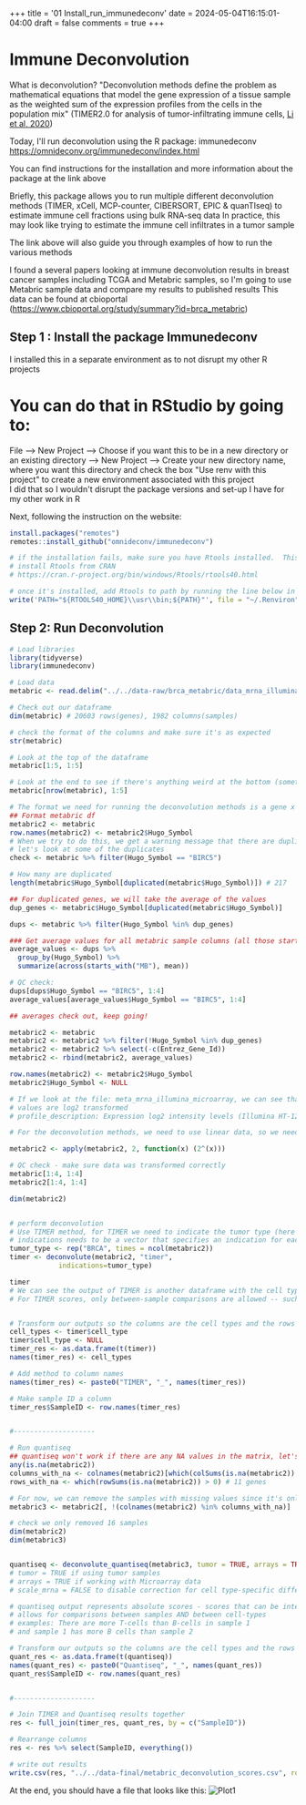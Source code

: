 +++
title = '01 Install_run_immunedeconv'
date = 2024-05-04T16:15:01-04:00
draft = false
comments = true
+++

# Immune Deconvolution

What is deconvolution? 
"Deconvolution methods define the problem as mathematical equations that model the gene expression of a tissue sample as the weighted sum of the expression profiles from the cells in the population mix" (TIMER2.0 for analysis of tumor-infiltrating immune cells, [Li et al, 2020](https://doi.org/10.1093/nar/gkaa407))

Today, I'll run deconvolution using the R package: immunedeconv
https://omnideconv.org/immunedeconv/index.html

You can find instructions for the installation and more information about the package at the link above

Briefly, this package allows you to run multiple different deconvolution methods (TIMER, xCell, MCP-counter, CIBERSORT, EPIC & quanTIseq) to estimate immune cell fractions using bulk RNA-seq data
In practice, this may look like trying to estimate the immune cell infiltrates in a tumor sample

The link above will also guide you through examples of how to run the various methods


I found a several papers looking at immune deconvolution results in breast cancer samples including TCGA and Metabric samples, so I'm going to use Metabric sample data and compare my results to published results
This data can be found at cbioportal (https://www.cbioportal.org/study/summary?id=brca_metabric)


## Step 1 : Install the package Immunedeconv

I installed this in a separate environment as to not disrupt my other R projects  
# You can do that in RStudio by going to: 
File --> New Project --> Choose if you want this to be in a new directory or an existing directory --> New Project --> Create your new directory name, where you want this directory and check the box "Use renv with this project" to create a new environment associated with this project  
I did that so I wouldn't disrupt the package versions and set-up I have for my other work in R  

Next, following the instruction on the website:
```r
install.packages("remotes")
remotes::install_github("omnideconv/immunedeconv")

# if the installation fails, make sure you have Rtools installed.  This is how I installed it:
# install Rtools from CRAN
# https://cran.r-project.org/bin/windows/Rtools/rtools40.html

# once it's installed, add Rtools to path by running the line below in R:
write('PATH="${RTOOLS40_HOME}\\usr\\bin;${PATH}"', file = "~/.Renviron", append = TRUE)
```
## Step 2: Run Deconvolution

```r
# Load libraries
library(tidyverse)
library(immunedeconv)

# Load data
metabric <- read.delim("../../data-raw/brca_metabric/data_mrna_illumina_microarray.txt")

# Check out our dataframe
dim(metabric) # 20603 rows(genes), 1982 columns(samples)

# check the format of the columns and make sure it's as expected
str(metabric)

# Look at the top of the dataframe
metabric[1:5, 1:5]

# Look at the end to see if there's anything weird at the bottom (sometimes there will be additional text that's not part of the actual data)
metabric[nrow(metabric), 1:5]

# The format we need for running the deconvolution methods is a gene x sample matrix with HGNC gene symbols as the rownames
## Format metabric df
metabric2 <- metabric
row.names(metabric2) <- metabric2$Hugo_Symbol
# When we try to do this, we get a warning message that there are duplicate gene symbol so we can't make those row names
# let's look at some of the duplicates
check <- metabric %>% filter(Hugo_Symbol == "BIRC5")

# How many are duplicated
length(metabric$Hugo_Symbol[duplicated(metabric$Hugo_Symbol)]) # 217

## For duplicated genes, we will take the average of the values
dup_genes <- metabric$Hugo_Symbol[duplicated(metabric$Hugo_Symbol)]

dups <- metabric %>% filter(Hugo_Symbol %in% dup_genes)

### Get average values for all metabric sample columns (all those start with MB)
average_values <- dups %>%
  group_by(Hugo_Symbol) %>%
  summarize(across(starts_with("MB"), mean))

# QC check:
dups[dups$Hugo_Symbol == "BIRC5", 1:4]
average_values[average_values$Hugo_Symbol == "BIRC5", 1:4]

## averages check out, keep going!

metabric2 <- metabric
metabric2 <- metabric2 %>% filter(!Hugo_Symbol %in% dup_genes)
metabric2 <- metabric2 %>% select(-c(Entrez_Gene_Id))
metabric2 <- rbind(metabric2, average_values)

row.names(metabric2) <- metabric2$Hugo_Symbol
metabric2$Hugo_Symbol <- NULL

# If we look at the file: meta_mrna_illumina_microarray, we can see that the expression
# values are log2 transformed
# profile_description: Expression log2 intensity levels (Illumina HT-12 v3 microarray)

# For the deconvolution methods, we need to use linear data, so we need to convert the data back to linear format

metabric2 <- apply(metabric2, 2, function(x) (2^(x)))

# QC check - make sure data was transformed correctly
metabric[1:4, 1:4]
metabric2[1:4, 1:4]

dim(metabric2)


# perform deconvolution
# Use TIMER method, for TIMER we need to indicate the tumor type (here it'll be BRCA)
# indications needs to be a vector that specifies an indication for each sample 
tumor_type <- rep("BRCA", times = ncol(metabric2))
timer <- deconvolute(metabric2, "timer",
            indications=tumor_type)

timer
# We can see the output of TIMER is another dataframe with the cell type as the rows and each tumor is a column
# For TIMER scores, only between-sample comparisons are allowed -- such as in sample 1 there are more CD8+ T cells than in sample 2, but with TIMER scores we can't say there are more CD8 T cells than CD4 T cells in sample 1


# Transform our outputs so the columns are the cell types and the rows are the samples
cell_types <- timer$cell_type
timer$cell_type <- NULL
timer_res <- as.data.frame(t(timer))
names(timer_res) <- cell_types

# Add method to column names
names(timer_res) <- paste0("TIMER", "_", names(timer_res))

# Make sample ID a column
timer_res$SampleID <- row.names(timer_res)


#--------------------

# Run quantiseq
## quantiseq won't work if there are any NA values in the matrix, let's check for those
any(is.na(metabric2))
columns_with_na <- colnames(metabric2)[which(colSums(is.na(metabric2)) > 0)] # 16 samples
rows_with_na <- which(rowSums(is.na(metabric2)) > 0) # 11 genes

# For now, we can remove the samples with missing values since it's only 16 samples
metabric3 <- metabric2[, !(colnames(metabric2) %in% columns_with_na)]

# check we only removed 16 samples
dim(metabric2)
dim(metabric3)


quantiseq <- deconvolute_quantiseq(metabric3, tumor = TRUE, arrays = TRUE, scale_mrna = FALSE)
# tumor = TRUE if using tumor samples
# arrays = TRUE if working with Microarray data
# scale_mrna = FALSE to disable correction for cell type-specific differences in mRNA content

# quantiseq output represents absolute scores - scores that can be interpreted as a cell fraction
# allows for comparisons between samples AND between cell-types
# examples: There are more T-cells than B-cells in sample 1
# and sample 1 has more B cells than sample 2

# Transform our outputs so the columns are the cell types and the rows are the samples
quant_res <- as.data.frame(t(quantiseq))
names(quant_res) <- paste0("Quantiseq", "_", names(quant_res))
quant_res$SampleID <- row.names(quant_res)


#--------------------

# Join TIMER and Quantiseq results together
res <- full_join(timer_res, quant_res, by = c("SampleID"))

# Rearrange columns
res <- res %>% select(SampleID, everything())

# write out results
write.csv(res, "../../data-final/metabric_deconvolution_scores.csv", row.names = FALSE)
```

At the end, you should have a file that looks like this:
![Plot1](../images/01-deconv-output.png)